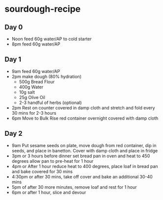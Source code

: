 # sourdough-recipe

## Day 0
- Noon feed 60g water/AP to cold starter
- 8pm feed 60g water/AP

## Day 1
- 9am feed 60g water/AP
- 2pm make dough (80% hydration)
  - 500g Bread Flour
  - 400g Water
  - 10g salt
  - 25g Olive Oil
  - 2-3 handful of herbs (optional)
- 2pm Rest on counter covered in damp cloth and stretch and fold every 30 mins for 2-3 hours
- 6pm Move to Bulk Rise red container overnight covered with damp cloth

## Day 2
- 9am Put sesame seeds on plate, move dough from red container, dip in seeds, and place in banetton.  Cover with damp cloth and place in fridge
- 3pm or 3 hours before dinner set bread pan in oven and heat to 450 degrees allow pan to pre-heat for 1 hour
- 4pm or After 1 hour reduce heat to 400 degrees, place loaf in bread pan and bake covered for 30 mins
- 4:30pm or after 30 mins, take off cover and bake an additional 30-40 mins
- 5pm of after 30 more minutes, remove loaf and rest for 1 hour
- 6pm or after 1 hour, slice and devour 
